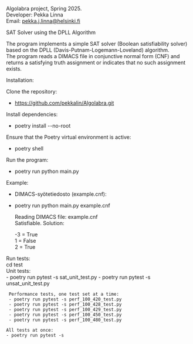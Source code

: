 Algolabra project, Spring 2025.  
Developer: Pekka Linna  
Email:      pekka.j.linna@helsinki.fi  

SAT Solver using the DPLL Algorithm  

The program implements a simple SAT solver (Boolean satisfiability solver) based on the DPLL (Davis-Putnam-Logemann-Loveland) algorithm.  
The program reads a DIMACS file in conjunctive normal form (CNF) and returns a satisfying truth assignment or indicates that no such assignment exists.  

Installation:  

Clone the repository:   
- https://github.com/pekkalin/Algolabra.git  

Install dependencies: 
- poetry install --no-root

Ensure that the Poetry virtual environment is active:   
- poetry shell

Run the program:  
- poetry run python main.py <DIMACS-tiedosto>

Example:  
- DIMACS-syötetiedosto (example.cnf):

- poetry run python main.py example.cnf

    Reading DIMACS file: example.cnf  
    Satisfiable. Solution:

    -3 = True  
    1 = False  
    2 = True  

Run tests:  
cd test  
     Unit tests:  
     - poetry run pytest -s sat_unit_test.py
     - poetry run pytest -s unsat_unit_test.py

     Performance tests, one test set at a time:  
     - poetry run pytest -s perf_100_420_test.py
     - poetry run pytest -s perf_100_428_test.py
     - poetry run pytest -s perf_100_429_test.py
     - poetry run pytest -s perf_100_450_test.py
     - poetry run pytest -s perf_100_480_test.py

    All tests at once:  
    - poetry run pytest -s  
    





